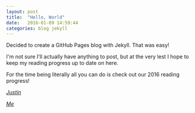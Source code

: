 ```yaml
---
layout: post
title:  "Hello, World"
date:   2016-01-09 14:59:44
categories: blog jekyll
---
```

Decided to create a GitHub Pages blog with Jekyll.  That was easy!

I'm not sure I'll actually have anything to post, but at the very lest I hope to keep my reading progress up to date on here.

For the time being literally all you can do is check out our 2016 reading progress!

*[Justin][justin]*

*[Me][me]*

[justin]: /books/justin
[me]: /books/adam
